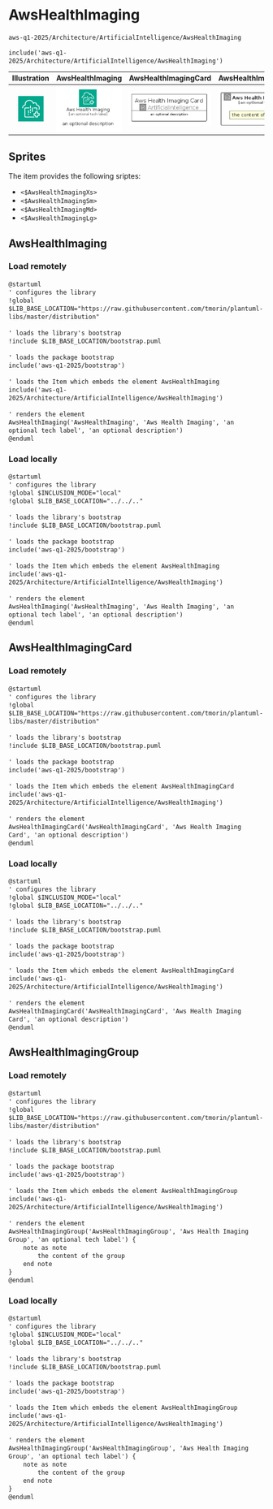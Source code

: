 # AwsHealthImaging


```text
aws-q1-2025/Architecture/ArtificialIntelligence/AwsHealthImaging
```

```text
include('aws-q1-2025/Architecture/ArtificialIntelligence/AwsHealthImaging')
```



| Illustration | AwsHealthImaging | AwsHealthImagingCard | AwsHealthImagingGroup |
| :---: | :---: | :---: | :---: |
| ![illustration for Illustration](../../../aws-q1-2025/Architecture/ArtificialIntelligence/AwsHealthImaging.png) | ![illustration for AwsHealthImaging](../../../aws-q1-2025/Architecture/ArtificialIntelligence/AwsHealthImaging.Local.png) | ![illustration for AwsHealthImagingCard](../../../aws-q1-2025/Architecture/ArtificialIntelligence/AwsHealthImagingCard.Local.png) | ![illustration for AwsHealthImagingGroup](../../../aws-q1-2025/Architecture/ArtificialIntelligence/AwsHealthImagingGroup.Local.png) |



## Sprites
The item provides the following sriptes:

- `<$AwsHealthImagingXs>`
- `<$AwsHealthImagingSm>`
- `<$AwsHealthImagingMd>`
- `<$AwsHealthImagingLg>`





## AwsHealthImaging

### Load remotely
```plantuml
@startuml
' configures the library
!global $LIB_BASE_LOCATION="https://raw.githubusercontent.com/tmorin/plantuml-libs/master/distribution"

' loads the library's bootstrap
!include $LIB_BASE_LOCATION/bootstrap.puml

' loads the package bootstrap
include('aws-q1-2025/bootstrap')

' loads the Item which embeds the element AwsHealthImaging
include('aws-q1-2025/Architecture/ArtificialIntelligence/AwsHealthImaging')

' renders the element
AwsHealthImaging('AwsHealthImaging', 'Aws Health Imaging', 'an optional tech label', 'an optional description')
@enduml
```

### Load locally
```plantuml
@startuml
' configures the library
!global $INCLUSION_MODE="local"
!global $LIB_BASE_LOCATION="../../.."

' loads the library's bootstrap
!include $LIB_BASE_LOCATION/bootstrap.puml

' loads the package bootstrap
include('aws-q1-2025/bootstrap')

' loads the Item which embeds the element AwsHealthImaging
include('aws-q1-2025/Architecture/ArtificialIntelligence/AwsHealthImaging')

' renders the element
AwsHealthImaging('AwsHealthImaging', 'Aws Health Imaging', 'an optional tech label', 'an optional description')
@enduml
```

## AwsHealthImagingCard

### Load remotely
```plantuml
@startuml
' configures the library
!global $LIB_BASE_LOCATION="https://raw.githubusercontent.com/tmorin/plantuml-libs/master/distribution"

' loads the library's bootstrap
!include $LIB_BASE_LOCATION/bootstrap.puml

' loads the package bootstrap
include('aws-q1-2025/bootstrap')

' loads the Item which embeds the element AwsHealthImagingCard
include('aws-q1-2025/Architecture/ArtificialIntelligence/AwsHealthImaging')

' renders the element
AwsHealthImagingCard('AwsHealthImagingCard', 'Aws Health Imaging Card', 'an optional description')
@enduml
```

### Load locally
```plantuml
@startuml
' configures the library
!global $INCLUSION_MODE="local"
!global $LIB_BASE_LOCATION="../../.."

' loads the library's bootstrap
!include $LIB_BASE_LOCATION/bootstrap.puml

' loads the package bootstrap
include('aws-q1-2025/bootstrap')

' loads the Item which embeds the element AwsHealthImagingCard
include('aws-q1-2025/Architecture/ArtificialIntelligence/AwsHealthImaging')

' renders the element
AwsHealthImagingCard('AwsHealthImagingCard', 'Aws Health Imaging Card', 'an optional description')
@enduml
```

## AwsHealthImagingGroup

### Load remotely
```plantuml
@startuml
' configures the library
!global $LIB_BASE_LOCATION="https://raw.githubusercontent.com/tmorin/plantuml-libs/master/distribution"

' loads the library's bootstrap
!include $LIB_BASE_LOCATION/bootstrap.puml

' loads the package bootstrap
include('aws-q1-2025/bootstrap')

' loads the Item which embeds the element AwsHealthImagingGroup
include('aws-q1-2025/Architecture/ArtificialIntelligence/AwsHealthImaging')

' renders the element
AwsHealthImagingGroup('AwsHealthImagingGroup', 'Aws Health Imaging Group', 'an optional tech label') {
    note as note
        the content of the group
    end note
}
@enduml
```

### Load locally
```plantuml
@startuml
' configures the library
!global $INCLUSION_MODE="local"
!global $LIB_BASE_LOCATION="../../.."

' loads the library's bootstrap
!include $LIB_BASE_LOCATION/bootstrap.puml

' loads the package bootstrap
include('aws-q1-2025/bootstrap')

' loads the Item which embeds the element AwsHealthImagingGroup
include('aws-q1-2025/Architecture/ArtificialIntelligence/AwsHealthImaging')

' renders the element
AwsHealthImagingGroup('AwsHealthImagingGroup', 'Aws Health Imaging Group', 'an optional tech label') {
    note as note
        the content of the group
    end note
}
@enduml
```

